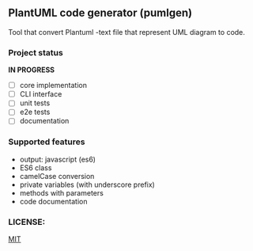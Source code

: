 ## PlantUML code generator (pumlgen)

Tool that convert Plantuml -text file that represent UML diagram to code.

### Project status
**IN PROGRESS**

- [ ] core implementation
- [ ] CLI interface
- [ ] unit tests
- [ ] e2e tests
- [ ] documentation

### Supported features
* output: javascript (es6)
* ES6 class
* camelCase conversion
* private variables (with underscore prefix)
* methods with parameters
* code documentation

### LICENSE:
[MIT](LICENSE)